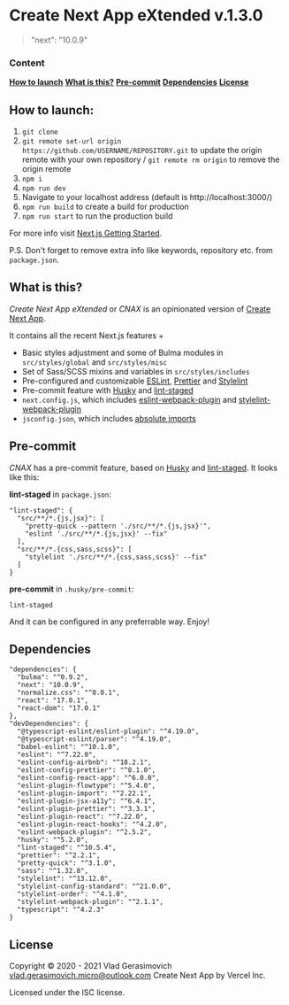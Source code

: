 # Create Next App eXtended v.1.3.0

> "next": "10.0.9"

### Content

**[How to launch](#how-to-launch)**
**[What is this?](#what-is-this)**
**[Pre-commit](#pre-commit)**
**[Dependencies](#dependencies)**
**[License](#license)**

## How to launch:

1. `git clone`
2. `git remote set-url origin https://github.com/USERNAME/REPOSITORY.git` to update the origin remote with your own repository / `git remote rm origin` to remove the origin remote
3. `npm i`
4. `npm run dev`
5. Navigate to your localhost address
   (default is http://localhost:3000/)
6. `npm run build` to create a build for production
7. `npm run start` to run the production build

For more info visit [Next.js Getting Started](https://nextjs.org/docs/getting-started).

P.S. Don't forget to remove extra info like keywords, repository etc. from `package.json`.

## What is this?

_Create Next App eXtended_ or _CNAX_ is an opinionated version of [Create Next App](https://nextjs.org/docs/getting-started#setup).

It contains all the recent Next.js features +

- Basic styles adjustment and some of Bulma modules in `src/styles/global` and `src/styles/misc`
- Set of Sass/SCSS mixins and variables in `src/styles/includes`
- Pre-configured and customizable [ESLint](https://eslint.org/), [Prettier](https://prettier.io/) and [Stylelint](https://stylelint.io/)
- Pre-commit feature with [Husky](https://github.com/typicode/husky) and [lint-staged](https://github.com/okonet/lint-staged)
- `next.config.js`, which includes [eslint-webpack-plugin](https://github.com/webpack-contrib/eslint-webpack-plugin) and [stylelint-webpack-plugin](https://github.com/webpack-contrib/stylelint-webpack-plugin)
- `jsconfig.json`, which includes [absolute imports](https://nextjs.org/docs/advanced-features/module-path-aliases)

## Pre-commit

_CNAX_ has a pre-commit feature, based on [Husky](https://github.com/typicode/husky) and [lint-staged](https://github.com/okonet/lint-staged). It looks like this:

**lint-staged** in `package.json`:

```
"lint-staged": {
  "src/**/*.{js,jsx}": [
    "pretty-quick --pattern './src/**/*.{js,jsx}'",
    "eslint './src/**/*.{js,jsx}' --fix"
  ],
  "src/**/*.{css,sass,scss}": [
    "stylelint './src/**/*.{css,sass,scss}' --fix"
  ]
}
```

**pre-commit** in `.husky/pre-commit`:

```
lint-staged
```

And it can be configured in any preferrable way. Enjoy!

## Dependencies

```
"dependencies": {
  "bulma": "^0.9.2",
  "next": "10.0.9",
  "normalize.css": "^8.0.1",
  "react": "17.0.1",
  "react-dom": "17.0.1"
},
"devDependencies": {
  "@typescript-eslint/eslint-plugin": "^4.19.0",
  "@typescript-eslint/parser": "^4.19.0",
  "babel-eslint": "^10.1.0",
  "eslint": "^7.22.0",
  "eslint-config-airbnb": "^18.2.1",
  "eslint-config-prettier": "^8.1.0",
  "eslint-config-react-app": "^6.0.0",
  "eslint-plugin-flowtype": "^5.4.0",
  "eslint-plugin-import": "^2.22.1",
  "eslint-plugin-jsx-a11y": "^6.4.1",
  "eslint-plugin-prettier": "^3.3.1",
  "eslint-plugin-react": "^7.22.0",
  "eslint-plugin-react-hooks": "^4.2.0",
  "eslint-webpack-plugin": "^2.5.2",
  "husky": "^5.2.0",
  "lint-staged": "^10.5.4",
  "prettier": "^2.2.1",
  "pretty-quick": "^3.1.0",
  "sass": "^1.32.8",
  "stylelint": "^13.12.0",
  "stylelint-config-standard": "^21.0.0",
  "stylelint-order": "^4.1.0",
  "stylelint-webpack-plugin": "^2.1.1",
  "typescript": "^4.2.3"
}
```

## License

Copyright © 2020 - 2021 Vlad Gerasimovich <vlad.gerasimovich.micro@outlook.com> Create Next App by Vercel Inc.

Licensed under the ISC license.
